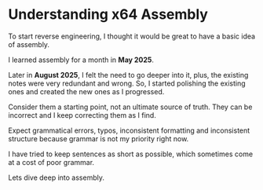 # Understanding x64 Assembly

To start reverse engineering, I thought it would be great to have a basic idea of assembly.

I learned assembly for a month in **May 2025**.

Later in **August 2025**, I felt the need to go deeper into it, plus, the existing notes were very redundant and wrong. So, I started polishing the existing ones and created the new ones as I progressed.

Consider them a starting point, not an ultimate source of truth. They can be incorrect and I keep correcting them as I find.

Expect grammatical errors, typos, inconsistent formatting and inconsistent structure because grammar is not my priority right now.

I have tried to keep sentences as short as possible, which sometimes come at a cost of poor grammar.



Lets dive deep into assembly.
